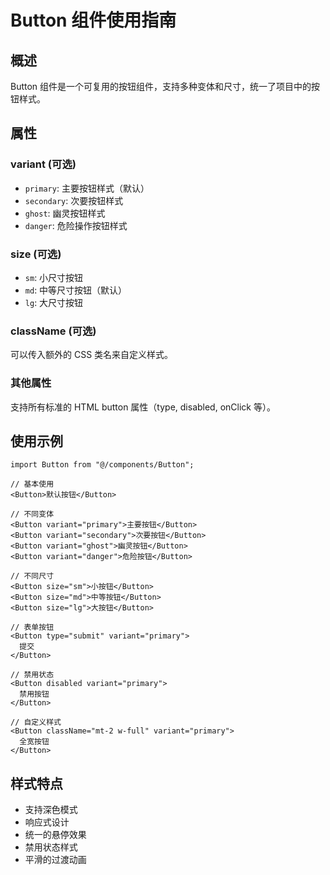 # Button 组件使用指南

## 概述

Button 组件是一个可复用的按钮组件，支持多种变体和尺寸，统一了项目中的按钮样式。

## 属性

### variant (可选)

- `primary`: 主要按钮样式（默认）
- `secondary`: 次要按钮样式
- `ghost`: 幽灵按钮样式
- `danger`: 危险操作按钮样式

### size (可选)

- `sm`: 小尺寸按钮
- `md`: 中等尺寸按钮（默认）
- `lg`: 大尺寸按钮

### className (可选)

可以传入额外的 CSS 类名来自定义样式。

### 其他属性

支持所有标准的 HTML button 属性（type, disabled, onClick 等）。

## 使用示例

```tsx
import Button from "@/components/Button";

// 基本使用
<Button>默认按钮</Button>

// 不同变体
<Button variant="primary">主要按钮</Button>
<Button variant="secondary">次要按钮</Button>
<Button variant="ghost">幽灵按钮</Button>
<Button variant="danger">危险按钮</Button>

// 不同尺寸
<Button size="sm">小按钮</Button>
<Button size="md">中等按钮</Button>
<Button size="lg">大按钮</Button>

// 表单按钮
<Button type="submit" variant="primary">
  提交
</Button>

// 禁用状态
<Button disabled variant="primary">
  禁用按钮
</Button>

// 自定义样式
<Button className="mt-2 w-full" variant="primary">
  全宽按钮
</Button>
```

## 样式特点

- 支持深色模式
- 响应式设计
- 统一的悬停效果
- 禁用状态样式
- 平滑的过渡动画
